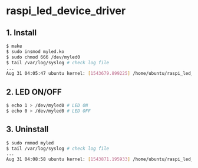# raspi_led_device_driver

## 1. Install

```bash
$ make
$ sudo insmod myled.ko
$ sudo chmod 666 /dev/myled0
$ tail /var/log/syslog # check log file
...
Aug 31 04:05:47 ubuntu kernel: [1543679.899225] /home/ubuntu/raspi_led_device_driver/myled.c is loaded. major:499
```

## 2. LED ON/OFF

```bash
$ echo 1 > /dev/myled0 # LED ON
$ echo 0 > /dev/myled0 # LED OFF
```

## 3. Uninstall

```bash
$ sudo rmmod myled
$ tail /var/log/syslog # check log file
...
Aug 31 04:08:58 ubuntu kernel: [1543871.195933] /home/ubuntu/raspi_led_device_driver/myled.c is unloaded. major:499
```